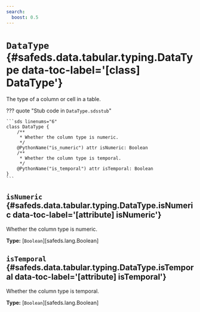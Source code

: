 ```yaml
---
search:
  boost: 0.5
---
```


[//]: # (DO NOT EDIT THIS FILE DIRECTLY. Instead, edit the corresponding stub file and execute `npm run docs:api`.)

# <code class="doc-symbol doc-symbol-class"></code> `DataType` {#safeds.data.tabular.typing.DataType data-toc-label='[class] DataType'}

The type of a column or cell in a table.

??? quote "Stub code in `DataType.sdsstub`"

    ```sds linenums="6"
    class DataType {
        /**
         * Whether the column type is numeric.
         */
        @PythonName("is_numeric") attr isNumeric: Boolean
        /**
         * Whether the column type is temporal.
         */
        @PythonName("is_temporal") attr isTemporal: Boolean
    }
    ```

## <code class="doc-symbol doc-symbol-attribute"></code> `isNumeric` {#safeds.data.tabular.typing.DataType.isNumeric data-toc-label='[attribute] isNumeric'}

Whether the column type is numeric.

**Type:** [`Boolean`][safeds.lang.Boolean]

## <code class="doc-symbol doc-symbol-attribute"></code> `isTemporal` {#safeds.data.tabular.typing.DataType.isTemporal data-toc-label='[attribute] isTemporal'}

Whether the column type is temporal.

**Type:** [`Boolean`][safeds.lang.Boolean]

